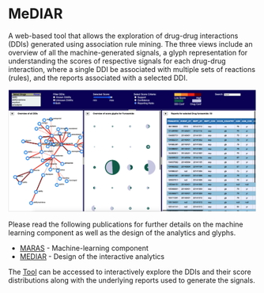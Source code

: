 # MeDIAR
A web-based tool that allows the exploration of drug-drug interactions (DDIs) generated using association rule mining. The three views include an overview of all the machine-generated signals, a glyph representation for understanding the scores of respective signals for each drug-drug interaction, where a single DDI be associated with multiple sets of reactions (rules), and the reports associated with a selected DDI.

![Alt Text](/img/img.png)

Please read the following publications for further details on the machine learning component as well as the design of the analytics and glyphs.

* [MARAS](/paper/maras.pdf) - Machine-learning component
* [MEDIAR](/paper/mediar.pdf) - Design of the interactive analytics

The [Tool](https://tkakar.github.io/MeDIAR/) can be accessed to interactively explore the DDIs and their score distributions along with the underlying reports used to generate the signals.








